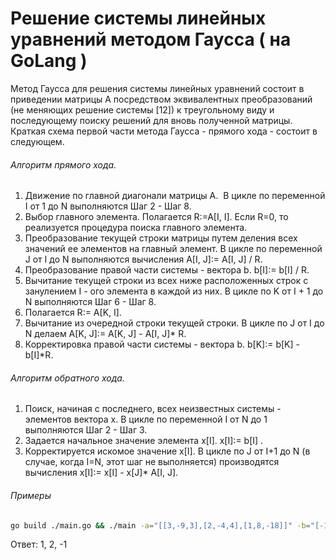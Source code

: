 # Решение системы линейных уравнений методом Гаусса ( на GoLang  )

Метод Гаусса для решения системы линейных уравнений состоит в приведении матрицы А посредством эквивалентных преобразований (не меняющих решение системы [12]) к треугольному виду и последующему поиску решений для вновь полученной матрицы. Краткая схема первой части метода Гаусса - прямого хода - состоит в следующем.

###### Алгоритм прямого хода.

1. Движение по главной диагонали матрицы  А.  В цикле по переменной I от 1 до N выполняются Шаг 2 - Шаг 8.
2. Выбор главного элемента. Полагается R:=A[I, I]. Если R=0, то реализуется процедура поиска главного элемента.
3. Преобразование текущей строки матрицы путем деления всех значений ее элементов на главный элемент. В цикле по переменной  J  от  I до N выполняются вычисления A[I, J]:= A[I, J] / R.
4. Преобразование правой части системы - вектора b. b[I]:= b[I] / R.
5. Вычитание текущей строки из всех ниже расположенных строк с занулением I - ого элемента в каждой из них. В цикле по K от I + 1 до N выполняются Шаг 6 - Шаг 8.
6. Полагается R:= A[K, I].
7. Вычитание из очередной строки текущей строки. В  цикле по J  от  I  до  N  делаем A[K, J]:= A[K, J] - A[I, J]* R.
8. Корректировка правой части системы - вектора b. b[K]:= b[K] - b[I]*R.

###### Алгоритм обратного хода.

1. Поиск, начиная с последнего, всех неизвестных системы - элементов вектора x. В цикле по переменной I от N до 1 выполняются Шаг 2 - Шаг 3.
2. Задается начальное значение элемента x[I]. x[I]:= b[I] .
3. Корректируется искомое значение x[I]. В цикле по J от I+1 до N (в случае, когда I=N, этот шаг не выполняется) производятся вычисления x[I]:=  x[I] - x[J]* A[I, J].

###### Примеры

```bash
go build ./main.go && ./main -a="[[3,-9,3],[2,-4,4],[1,8,-18]]" -b="[-18,-10,35]"
```

Ответ: 1, 2, -1